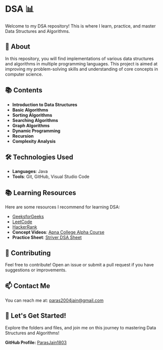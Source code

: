 # DSA 📊

Welcome to my DSA repository! This is where I learn, practice, and master Data Structures and Algorithms. 

## 🚀 About

In this repository, you will find implementations of various data structures and algorithms in multiple programming languages. This project is aimed at improving my problem-solving skills and understanding of core concepts in computer science.

## 📚 Contents

- **Introduction to Data Structures**
- **Basic Algorithms**
- **Sorting Algorithms**
- **Searching Algorithms**
- **Graph Algorithms**
- **Dynamic Programming**
- **Recursion**
- **Complexity Analysis**
## 🛠️ Technologies Used

- **Languages**: Java
- **Tools**: Git, GitHub, Visual Studio Code

## 📚 Learning Resources

Here are some resources I recommend for learning DSA:

- [GeeksforGeeks](https://www.geeksforgeeks.org/)
- [LeetCode](https://leetcode.com/)
- [HackerRank](https://www.hackerrank.com/domains/tutorials/10-days-of-javascript)
- **Concept Videos**: [Apna College Alpha Course](https://www.apnacollege.in/home-post-login)
- **Practice Sheet**: [Striver DSA Sheet](https://takeuforward.org/strivers-a2z-dsa-course/strivers-a2z-dsa-course-sheet-2/)

## 💬 Contributing

Feel free to contribute! Open an issue or submit a pull request if you have suggestions or improvements.

## 📫 Contact Me

You can reach me at: [paras2004jain@gmail.com](mailto:paras2004jain@gmail.com)

## 🧩 Let's Get Started!

Explore the folders and files, and join me on this journey to mastering Data Structures and Algorithms!

**GitHub Profile:** [ParasJain1803](https://github.com/ParasJain1803)
